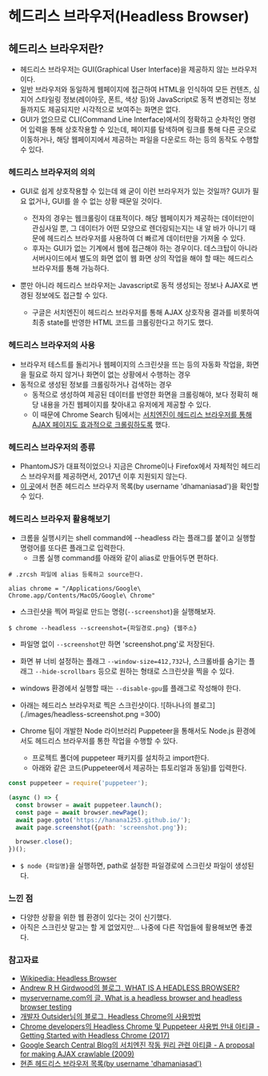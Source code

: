 # 헤드리스 브라우저(Headless Browser)

## 헤드리스 브라우저란?

- 헤드리스 브라우저는 GUI(Graphical User Interface)을 제공하지 않는 브라우저이다. 
- 일반 브라우저와 동일하게 웹페이지에 접근하여 HTML을 인식하여 모든 컨텐츠, 심지어 스타일링 정보(레이아웃, 폰트, 색상 등)와 JavaScript로 동적 변경되는 정보들까지도 제공되지만 시각적으로 보여주는 화면은 없다. 
- GUI가 없으므로 CLI(Command Line Interface)에서의 정확하고 순차적인 명령어 입력을 통해 상호작용할 수 있는데, 페이지를 탐색하며 링크를 통해 다른 곳으로 이동하거나, 해당 웹페이지에서 제공하는 파일을 다운로드 하는 등의 동작도 수행할 수 있다.


### 헤드리스 브라우저의 의의

- GUI로 쉽게 상호작용할 수 있는데 왜 굳이 이런 브라우저가 있는 것일까? GUI가 필요 없거나, GUI를 쓸 수 없는 상황 때문일 것이다. 
  - 전자의 경우는 웹크롤링이 대표적이다. 해당 웹페이지가 제공하는 데이터만이 관심사일 뿐, 그 데이터가 어떤 모양으로 렌더링되는지는 내 알 바가 아니기 때문에 헤드리스 브라우저를 사용하여 더 빠르게 데이터만을 가져올 수 있다. 
  - 후자는 GUI가 없는 기계에서 웹에 접근해야 하는 경우이다. 데스크탑이 아니라 서버사이드에서 별도의 화면 없이 웹 화면 상의 작업을 해야 할 때는 헤드리스 브라우저를 통해 가능하다.

- 뿐만 아니라 헤드리스 브라우저는 Javascript로 동적 생성되는 정보나 AJAX로 변경된 정보에도 접근할 수 있다. 
  - 구글은 서치엔진이 헤드리스 브라우저를 통해 AJAX 상호작용 결과를 비롯하여 최종 state를 반영한 HTML 코드를 크롤링한다고 하기도 했다.

### 헤드리스 브라우저의 사용
- 브라우저 테스트를 돌리거나 웹페이지의 스크린샷을 뜨는 등의 자동화 작업을, 화면을 필요로 하지 않거나 화면이 없는 상황에서 수행하는 경우
- 동적으로 생성된 정보를 크롤링하거나 검색하는 경우
  - 동적으로 생성하여 제공된 데이터를 반영한 화면을 크롤링해야, 보다 정확히 해당 내용을 가진 웹페이지를 찾아내고 유저에게 제공할 수 있다. 
  - 이 때문에 Chrome Search 팀에서는 [서치엔진이 헤드리스 브라우저를 통해 AJAX 페이지도 효과적으로 크롤링하도록](https://developers.google.com/search/blog/2009/10/proposal-for-making-ajax-crawlable) 했다.

### 헤드리스 브라우저의 종류
- PhantomJS가 대표적이었으나 지금은 Chrome이나 Firefox에서 자체적인 헤드리스 브라우저를 제공하면서, 2017년 이후 지원되지 않는다.
- [이 곳](http://dhamaniasad.github.io/HeadlessBrowsers/)에서 현존 헤드리스 브라우저 목록(by username 'dhamaniasad')을 확인할 수 있다.

### 헤드리스 브라우저 활용해보기
- 크롬을 실행시키는 shell command에 --headless 라는 플래그를 붙이고 실행할 명령어를 또다른 플래그로 입력한다. 
  - 크롬 실행 command를 아래와 같이 alias로 만들어두면 편하다.
```
# .zrcsh 파일에 alias 등록하고 source한다.

alias chrome = "/Applications/Google\ Chrome.app/Contents/MacOS/Google\ Chrome"
```
  - 스크린샷을 찍어 파일로 만드는 명령(`--screenshot`)을 실행해보자.
```console
$ chrome --headless --screenshot={파일경로.png} {웹주소}
```
  - 파일명 없이 `--screenshot`만 하면 'screenshot.png'로 저장된다.
  - 화면 뷰 너비 설정하는 플래그 `--window-size=412,732`나, 스크롤바를 숨기는 플래그 `--hide-scrollbars` 등으로 원하는 형태로 스크린샷을 찍을 수 있다.
  - windows 환경에서 실행할 때는 `--disable-gpu`를 플래그로 작성해야 한다.
  - 아래는 헤드리스 브라우저로 찍은 스크린샷이다. 
![하나나의 블로그](./images/headless-screenshot.png =300)

- Chrome 팀이 개발한 Node 라이브러리 Puppeteer을 통해서도 Node.js 환경에서도 헤드리스 브라우저를 통한 작업을 수행할 수 있다.
  - 프로젝트 폴더에 puppeteer 패키지를 설치하고 import한다.
  - 아래와 같은 코드(Puppeteer에서 제공하는 튜토리얼과 동일)를 입력한다. 
```js
const puppeteer = require('puppeteer');

(async () => {
  const browser = await puppeteer.launch();
  const page = await browser.newPage();
  await page.goto('https://hanana1253.github.io/');
  await page.screenshot({path: 'screenshot.png'});

  browser.close();
})();
```
  - `$ node {파일명}`을 실행하면, path로 설정한 파일경로에 스크린샷 파일이 생성된다. 

### 느낀 점
- 다양한 상황을 위한 웹 환경이 있다는 것이 신기했다.
- 아직은 스크린샷 말고는 할 게 없었지만... 나중에 다른 작업들에 활용해보면 좋겠다.


### 참고자료
- [Wikipedia: Headless Browser](https://en.wikipedia.org/wiki/Headless_browser)
- [Andrew R H Girdwood의 블로그, WHAT IS A HEADLESS BROWSER?](https://blog.arhg.net/2009/10/what-is-headless-browser.html)
- [myservername.com의 글, What is a headless browser and headless browser testing](https://myservername.com/what-is-headless-browser)
- [개발자 Outsider님의 블로그, Headless Chrome의 사용방법](https://blog.outsider.ne.kr/1291)
- [Chrome developers의 Headless Chrome 및 Puppeteer 사용법 안내 아티클 - Getting Started with Headless Chrome (2017)](https://developers.google.com/web/updates/2017/04/headless-chrome)
- [Google Search Central Blog의 서치엔진 작동 원리 관련 아티클 - A proposal for making AJAX crawlable (2009)](https://developers.google.com/search/blog/2009/10/proposal-for-making-ajax-crawlable)
- [현존 헤드리스 브라우저 목록(by username 'dhamaniasad')](http://dhamaniasad.github.io/HeadlessBrowsers/)